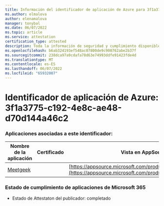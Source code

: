 ```yaml
---
title: Información del identificador de aplicación de Azure para 3f1a3775-c192-4e8c-ae48-d70d144a46c2
ms.author: elmalova
author: elenamalova
manager: tonybal
ms.date: 06/07/2022
ms.topic: article
ms.service: attestation
certification_type: attested
description: Toda la información de seguridad y cumplimiento disponible para 3f1a3775-c192-4e8c-ae48-d70d144a46c2.
ms.openlocfilehash: b6ab324193ef548ac07800de9c900762abe2b37f
ms.sourcegitcommit: 238dca97a9cdafa78d63e74993ddfe91423fde4d
ms.translationtype: MT
ms.contentlocale: es-ES
ms.lasthandoff: 06/07/2022
ms.locfileid: "65932007"
---
```

# <a name="azure-app-id-3f1a3775-c192-4e8c-ae48-d70d144a46c2"></a>Identificador de aplicación de Azure: 3f1a3775-c192-4e8c-ae48-d70d144a46c2


### <a name="apps-associated-with-this-id"></a>Aplicaciones asociadas a este identificador:
| **Nombre de la aplicación** | **Certificado** | **Vista en AppSource** |
|--------------|---------------|-----------------------|
| [Meetgeek](../forward/WA200003720.md) |  | [https://appsource.microsoft.com/product/office/WA200003720](https://appsource.microsoft.com/product/office/WA200003720) |

### <a name="microsoft-365-app-compliance-status"></a>Estado de cumplimiento de aplicaciones de Microsoft 365
- Estado de Attestaton del publicador: completado
